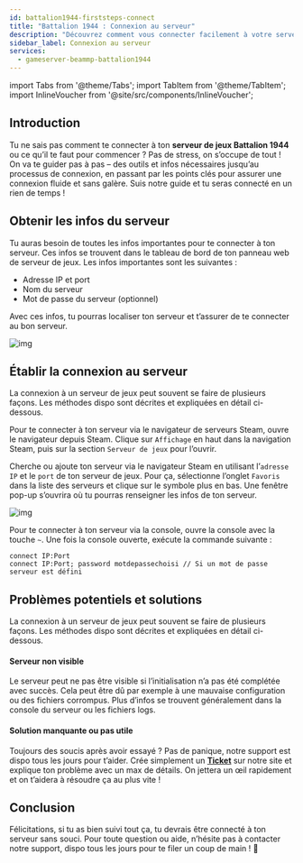 ```yaml
---
id: battalion1944-firststeps-connect
title: "Battalion 1944 : Connexion au serveur"
description: "Découvrez comment vous connecter facilement à votre serveur de jeux Battalion 1944 et profiter d’une expérience de jeu sans interruption → En savoir plus maintenant"
sidebar_label: Connexion au serveur
services:
  - gameserver-beammp-battalion1944
---
```


import Tabs from '@theme/Tabs';
import TabItem from '@theme/TabItem';
import InlineVoucher from '@site/src/components/InlineVoucher';


## Introduction
Tu ne sais pas comment te connecter à ton **serveur de jeux Battalion 1944** ou ce qu’il te faut pour commencer ? Pas de stress, on s’occupe de tout ! On va te guider pas à pas – des outils et infos nécessaires jusqu’au processus de connexion, en passant par les points clés pour assurer une connexion fluide et sans galère. Suis notre guide et tu seras connecté en un rien de temps !

<InlineVoucher />



## Obtenir les infos du serveur

Tu auras besoin de toutes les infos importantes pour te connecter à ton serveur. Ces infos se trouvent dans le tableau de bord de ton panneau web de serveur de jeux. Les infos importantes sont les suivantes :

- Adresse IP et port
- Nom du serveur
- Mot de passe du serveur (optionnel)

Avec ces infos, tu pourras localiser ton serveur et t’assurer de te connecter au bon serveur.

![img](https://screensaver01.zap-hosting.com/index.php/s/M9ojM7atCZBJze2/preview)

## Établir la connexion au serveur

La connexion à un serveur de jeux peut souvent se faire de plusieurs façons. Les méthodes dispo sont décrites et expliquées en détail ci-dessous.

<Tabs>
 

<TabItem value="connect_solution_server_browser_steam" label="Navigateur de serveurs (Steam)">



Pour te connecter à ton serveur via le navigateur de serveurs Steam, ouvre le navigateur depuis Steam. Clique sur `Affichage` en haut dans la navigation Steam, puis sur la section `Serveur de jeux` pour l’ouvrir.

Cherche ou ajoute ton serveur via le navigateur Steam en utilisant l’`adresse IP` et le `port` de ton serveur de jeux. Pour ça, sélectionne l’onglet `Favoris` dans la liste des serveurs et clique sur le symbole plus en bas. Une fenêtre pop-up s’ouvrira où tu pourras renseigner les infos de ton serveur.

![img](https://screensaver01.zap-hosting.com/index.php/s/MMsokw2ZyCreeCN/download)

</TabItem>

<TabItem value="connect_solution3" label="Console (en jeu)">

Pour te connecter à ton serveur via la console, ouvre la console avec la touche `~`. Une fois la console ouverte, exécute la commande suivante :

```
connect IP:Port
connect IP:Port; password motdepassechoisi // Si un mot de passe serveur est défini
```

</TabItem>
</Tabs>



## Problèmes potentiels et solutions

La connexion à un serveur de jeux peut souvent se faire de plusieurs façons. Les méthodes dispo sont décrites et expliquées en détail ci-dessous.

#### Serveur non visible

Le serveur peut ne pas être visible si l’initialisation n’a pas été complétée avec succès. Cela peut être dû par exemple à une mauvaise configuration ou des fichiers corrompus. Plus d’infos se trouvent généralement dans la console du serveur ou les fichiers logs.



#### Solution manquante ou pas utile

Toujours des soucis après avoir essayé ? Pas de panique, notre support est dispo tous les jours pour t’aider. Crée simplement un **[Ticket](https://zap-hosting.com/en/customer/support/)** sur notre site et explique ton problème avec un max de détails. On jettera un œil rapidement et on t’aidera à résoudre ça au plus vite !



## Conclusion

Félicitations, si tu as bien suivi tout ça, tu devrais être connecté à ton serveur sans souci. Pour toute question ou aide, n’hésite pas à contacter notre support, dispo tous les jours pour te filer un coup de main ! 🙂




<InlineVoucher />